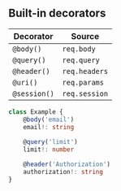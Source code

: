 ## Built-in decorators

| Decorator    | Source        |
| ------------ | ------------- |
| `@body()`    | `req.body`    |
| `@query()`   | `req.query`   |
| `@header()`  | `req.headers` |
| `@uri()`     | `req.params`  |
| `@session()` | `req.session` |


```typescript
class Example {
    @body('email')
    email!: string
  
    @query('limit')
    limit!: number

    @header('Authorization')
    authorization!: string
}
```
